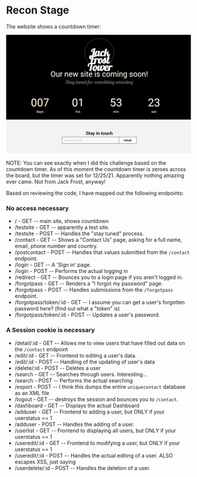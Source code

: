 # Recon Stage

The website shows a countdown timer:

![Countdown to amazingness](img/obj12-2/img1.png)

NOTE: You can see exactly when I did this challenge based on the countdown timer. As of this moment the countdown timer is zeroes across the board, but the timer was set for 12/25/21. Apparently nothing amazing ever came. Not from Jack Frost, anyway!

Based on reviewing the code, I have mapped out the following endpoints:

### No access necessary
- / - GET -- main site, shows countdown
- /testsite - GET -- apparently a test site.
- /testsite - POST -- Handles the "stay tuned" process.
- /contact - GET -- Shows a "Contact Us" page, asking for a full name, email, phone number and country.
- /postcontact - POST -- Handles that values submitted from the `/contact` endpoint.
- /login - GET -- A 'Sign in' page.
- /login - POST -- Performs the actual logging in
- /redirect - GET -- Bounces you to a login page if you aren't logged in.
- /forgotpass - GET -- Renders a "I forgot my password" page.
- /forgotpass - POST -- Handles submissions from the `/forgotpass` endpoint.
- /forgotpass/token/:id - GET -- I assume you can get a user's forgotten password here? (find out what a "token" is)
- /forgotpass/token/:id - POST -- Updates a user's password.

### A Session cookie is necessary

- /detail/:id - GET -- Allows me to view users that have filled out data on the `/contact` endpoint
- /edit/:id - GET -- Frontend to editing a user's data.
- /edit/:id - POST -- Handling of the updating of user's data
- /delete/:id - POST -- Deletes a user
- /search - GET -- Searches through users. Interesting...
- /search - POST -- Performs the actual searching
- /export - POST -- I think this dumps the entire `uniquecontact` database as an XML file
- /logout - GET -- destroys the session and bounces you to `/contact`.
- /dashboard - GET -- Displays the actual Dashboard
- /adduser - GET -- Frontend to adding a user, but ONLY if your userstatus == 1
- /adduser - POST -- Handles the adding of a user.
- /userlist - GET -- Frontend to displaying all users, but ONLY if your userstatus == 1
- /useredit/:id - GET -- Frontend to modifying a user, but ONLY if your userstatus == 1
- /useredit/:id - POST -- Handles the actual editing of a user. ALSO escapes XSS, just saying
- /userdelete/:id - POST -- Handles the deletion of a user.